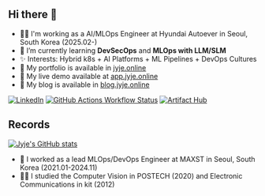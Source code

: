 ## Hi there 👋

- 🧑‍💻 I'm working as a AI/MLOps Engineer at Hyundai Autoever in Seoul, South Korea (2025.02-)
- 🌱 I’m currently learning **DevSecOps** and **MLOps with LLM/SLM**
- ✨ Interests: Hybrid k8s + AI Platforms + ML Pipelines + DevOps Cultures
- 💼 My portfolio is available in [jyje.online](https://jyje.online)
- 🚀 My live demo available at [app.jyje.online](https://app.jyje.online)
- 💬 My blog is available in [blog.jyje.online](https://blog.jyje.online)

<!--
**jyje/jyje** is a ✨ _special_ ✨ repository because its `README.md` (this file) appears on your GitHub profile.

Here are some ideas to get you started:

- 🔭 I’m currently working on ...
- 🌱 I’m currently learning ...
- 👯 I’m looking to collaborate on ...
- 🤔 I’m looking for help with ...
- 💬 Ask me about ...
- 📫 How to reach me: ...
- 😄 Pronouns: ...
- ⚡ Fun fact: ...
-->

[![LinkedIn](https://img.shields.io/badge/LinkedIn-jyje-blue.svg?logo=linkedin)](https://www.linkedin.com/in/jyje)
[![GitHub Actions Workflow Status](https://img.shields.io/github/actions/workflow/status/jyje/profile/publish-github-pages.yml?style=flat&label=Profile)](https://jyje.online)
[![Artifact Hub](https://img.shields.io/endpoint?url=https://artifacthub.io/badge/repository/jyje)](https://artifacthub.io/packages/search?repo=jyje)

## Records

[![Jyje's GitHub stats](https://github-readme-stats.vercel.app/api?username=jyje)](https://github.com/jyje/jyje)

- 🔭 I worked as a lead MLOps/DevOps Engineer at MAXST in Seoul, South Korea (2021.01-2024.11)
- 🧑‍🔬 I studied the Computer Vision in POSTECH (2020) and Electronic Communications in kit (2012)
